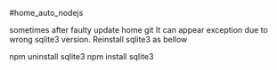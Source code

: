 #home_auto_nodejs

sometimes after faulty update home git It can appear exception due to 
wrong sqlite3 version. Reinstall sqlite3 as bellow

npm uninstall sqlite3
npm install sqlite3
